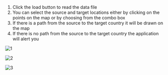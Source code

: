 1. Click the load button to read the data file
2. You can select the source and target locations either by clicking on the points on the map or by choosing from the combo box
3. If there is a path from the source to the target country it will be drawn on the map
4. If there is no path from the source to the target country the application will alert you

![1](https://github.com/user-attachments/assets/4b583846-1b6d-4f36-a31e-3da2b8ef95e7)

![2](https://github.com/user-attachments/assets/efd31a44-1c84-4f15-a817-b802b7daba68)

![3](https://github.com/user-attachments/assets/d2dd1f84-45e8-429b-8269-904e427559d9)
